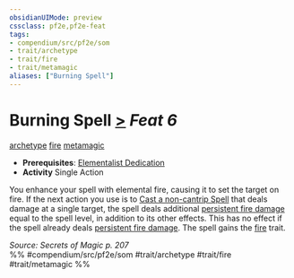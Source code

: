 ```yaml
---
obsidianUIMode: preview
cssclass: pf2e,pf2e-feat
tags:
- compendium/src/pf2e/som
- trait/archetype
- trait/fire
- trait/metamagic
aliases: ["Burning Spell"]
---
```

# Burning Spell  [>](../../rules/core-rulebook/chapter-9-playing-the-game.md#Actions "Single Action") *Feat 6*  
[archetype](../../rules/traits/archetype.md)  [fire](../../rules/traits/fire.md)  [metamagic](../../rules/traits/metamagic.md)  

- **Prerequisites**: [Elementalist Dedication](elementalist-dedication-som.md)
- **Activity** Single Action

You enhance your spell with elemental fire, causing it to set the target on fire. If the next action you use is to [Cast a non-cantrip Spell](../../rules/actions/cast-a-spell.md) that deals damage at a single target, the spell deals additional [persistent fire damage](../../rules/conditions.md#Persistent%20Damage) equal to the spell level, in addition to its other effects. This has no effect if the spell already deals [persistent fire damage](../../rules/conditions.md#Persistent%20Damage). The spell gains the [fire](../../rules/traits/fire.md) trait.

*Source: Secrets of Magic p. 207*  
%% #compendium/src/pf2e/som #trait/archetype #trait/fire #trait/metamagic %%